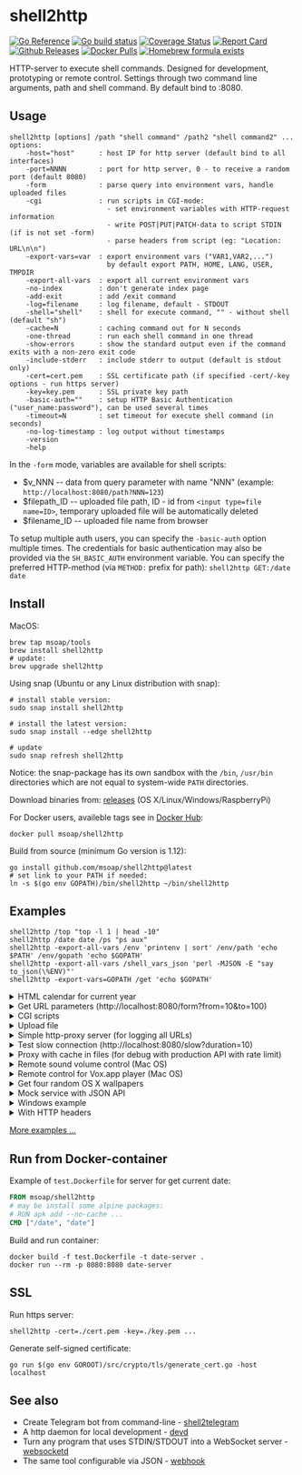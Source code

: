 shell2http
==========

[![Go Reference](https://pkg.go.dev/badge/github.com/msoap/shell2http.svg)](https://pkg.go.dev/github.com/msoap/shell2http)
[![Go build status](https://github.com/msoap/shell2http/actions/workflows/go.yml/badge.svg)](https://github.com/msoap/shell2http/actions/workflows/go.yml)
[![Coverage Status](https://coveralls.io/repos/github/msoap/shell2http/badge.svg?branch=master)](https://coveralls.io/github/msoap/shell2http?branch=master)
[![Report Card](https://goreportcard.com/badge/github.com/msoap/shell2http)](https://goreportcard.com/report/github.com/msoap/shell2http)
[![Github Releases](https://img.shields.io/github/downloads/msoap/shell2http/total.svg)](https://github.com/msoap/shell2http/releases)
[![Docker Pulls](https://img.shields.io/docker/pulls/msoap/shell2http.svg?maxAge=3600)](https://hub.docker.com/r/msoap/shell2http/)
[![Homebrew formula exists](https://img.shields.io/badge/homebrew-🍺-d7af72.svg)](https://github.com/msoap/shell2http#install)

HTTP-server to execute shell commands. Designed for development, prototyping or remote control.
Settings through two command line arguments, path and shell command.
By default bind to :8080.

Usage
-----

    shell2http [options] /path "shell command" /path2 "shell command2" ...
    options:
        -host="host"      : host IP for http server (default bind to all interfaces)
        -port=NNNN        : port for http server, 0 - to receive a random port (default 8080)
        -form             : parse query into environment vars, handle uploaded files
        -cgi              : run scripts in CGI-mode:
                            - set environment variables with HTTP-request information
                            - write POST|PUT|PATCH-data to script STDIN (if is not set -form)
                            - parse headers from script (eg: "Location: URL\n\n")
        -export-vars=var  : export environment vars ("VAR1,VAR2,...")
                            by default export PATH, HOME, LANG, USER, TMPDIR
        -export-all-vars  : export all current environment vars
        -no-index         : don't generate index page
        -add-exit         : add /exit command
        -log=filename     : log filename, default - STDOUT
        -shell="shell"    : shell for execute command, "" - without shell (default "sh")
        -cache=N          : caching command out for N seconds
        -one-thread       : run each shell command in one thread
        -show-errors      : show the standard output even if the command exits with a non-zero exit code
        -include-stderr   : include stderr to output (default is stdout only)
        -cert=cert.pem    : SSL certificate path (if specified -cert/-key options - run https server)
        -key=key.pem      : SSL private key path
        -basic-auth=""    : setup HTTP Basic Authentication ("user_name:password"), can be used several times
        -timeout=N        : set timeout for execute shell command (in seconds)
        -no-log-timestamp : log output without timestamps
        -version
        -help

In the `-form` mode, variables are available for shell scripts:

  * $v_NNN -- data from query parameter with name "NNN" (example: `http://localhost:8080/path?NNN=123`)
  * $filepath_ID -- uploaded file path, ID - id from `<input type=file name=ID>`, temporary uploaded file will be automatically deleted
  * $filename_ID -- uploaded file name from browser

To setup multiple auth users, you can specify the `-basic-auth` option multiple times.
The credentials for basic authentication may also be provided via the `SH_BASIC_AUTH` environment variable.
You can specify the preferred HTTP-method (via `METHOD:` prefix for path): `shell2http GET:/date date`

Install
-------

MacOS:

    brew tap msoap/tools
    brew install shell2http
    # update:
    brew upgrade shell2http

Using snap (Ubuntu or any Linux distribution with snap):

    # install stable version:
    sudo snap install shell2http
    
    # install the latest version:
    sudo snap install --edge shell2http
    
    # update
    sudo snap refresh shell2http

Notice: the snap-package has its own sandbox with the `/bin`, `/usr/bin` directories which are not equal to system-wide `PATH` directories.

Download binaries from: [releases](https://github.com/msoap/shell2http/releases/latest) (OS X/Linux/Windows/RaspberryPi)

For Docker users, availeble tags see in [Docker Hub](https://hub.docker.com/r/msoap/shell2http):

    docker pull msoap/shell2http

Build from source (minimum Go version is 1.12):

    go install github.com/msoap/shell2http@latest
    # set link to your PATH if needed:
    ln -s $(go env GOPATH)/bin/shell2http ~/bin/shell2http

Examples
--------

    shell2http /top "top -l 1 | head -10"
    shell2http /date date /ps "ps aux"
    shell2http -export-all-vars /env 'printenv | sort' /env/path 'echo $PATH' /env/gopath 'echo $GOPATH'
    shell2http -export-all-vars /shell_vars_json 'perl -MJSON -E "say to_json(\%ENV)"'
    shell2http -export-vars=GOPATH /get 'echo $GOPATH'

<details><summary>HTML calendar for current year</summary>

```sh
shell2http /cal_html 'echo "<html><body><h1>Calendar</h1>Date: <b>$(date)</b><br><pre>$(cal $(date +%Y))</pre></body></html>"'
```
</details>

<details><summary>Get URL parameters (http://localhost:8080/form?from=10&to=100)</summary>

```sh
shell2http -form /form 'echo $v_from, $v_to'
```
</details>

<details><summary>CGI scripts</summary>

```sh
shell2http -cgi /user_agent 'echo $HTTP_USER_AGENT'
shell2http -cgi /set 'touch file; echo "Location: /another_path\n"' # redirect
shell2http -cgi /404 'echo "Status: 404"; echo; echo "404 page"' # custom HTTP code
```
</details>

<details><summary>Upload file</summary>

```sh
shell2http -form \
    GET:/form 'echo "<html><body><form method=POST action=/file enctype=multipart/form-data><input type=file name=uplfile><input type=submit></form>"' \
    POST:/file 'cat $filepath_uplfile > uploaded_file.dat; echo Ok'
```

Testing upload file with curl:

    curl -i -F uplfile=@some/file/path 'http://localhost:8080/file'

</details>

<details><summary>Simple http-proxy server (for logging all URLs)</summary>
Setup proxy as "http://localhost:8080/"

```sh
shell2http -log=/dev/null -cgi / 'echo $REQUEST_URI 1>&2; [ "$REQUEST_METHOD" == "POST" ] && post_param="-d@-"; curl -sL $post_param "$REQUEST_URI" -A "$HTTP_USER_AGENT"'
```
</details>

<details><summary>Test slow connection (http://localhost:8080/slow?duration=10)</summary>

```sh
shell2http -form /slow 'sleep ${v_duration:-1}; echo "sleep ${v_duration:-1} seconds"'
```
</details>

<details><summary>Proxy with cache in files (for debug with production API with rate limit)</summary>
get `http://api.url/` as `http://localhost:8080/get?url=http://api.url/`

```sh
shell2http -form \
    /form 'echo "<html><form action=/get>URL: <input name=url><input type=submit>"' \
    /get 'MD5=$(printf "%s" $v_url | md5); cat cache_$MD5 || (curl -sL $v_url | tee cache_$MD5)'
```
</details>

<details><summary>Remote sound volume control (Mac OS)</summary>

```sh
shell2http /get  'osascript -e "output volume of (get volume settings)"' \
           /up   'osascript -e "set volume output volume (($(osascript -e "output volume of (get volume settings)")+10))"' \
           /down 'osascript -e "set volume output volume (($(osascript -e "output volume of (get volume settings)")-10))"'
```
</details>

<details><summary>Remote control for Vox.app player (Mac OS)</summary>

```sh
shell2http /play_pause 'osascript -e "tell application \"Vox\" to playpause" && echo ok' \
           /get_info 'osascript -e "tell application \"Vox\"" -e "\"Artist: \" & artist & \"\n\" & \"Album: \" & album & \"\n\" & \"Track: \" & track" -e "end tell"'
```
</details>

<details><summary>Get four random OS X wallpapers</summary>

```sh
shell2http /img 'cat "$(ls "/Library/Desktop Pictures/"*.jpg | ruby -e "puts STDIN.readlines.shuffle[0]")"' \
           /wallpapers 'echo "<html><h3>OS X Wallpapers</h3>"; seq 4 | xargs -I@ echo "<img src=/img?@ width=500>"'
```
</details>

<details><summary>Mock service with JSON API</summary>

```sh
curl "http://some-service/v1/call1" > 1.json
shell2http -cgi /call1 'cat 1.json' /call2 'echo "Content-Type: application/json\n"; echo "{\"error\": \"ok\"}"'
```
</details>

<details><summary>Windows example</summary>

Returns value of `var` for run in Windows `cmd` (`http://localhost:8080/test?var=value123`)

```sh
shell2http.exe -form /test "echo %v_var%"
```
</details>

<details><summary>With HTTP headers</summary>

Send custom HTTP headers:

```sh
shell2http -cgi / 'echo "Content-Type: application/javascript\n"; echo "{\"error\": \"ok\"}"'
```

On Windows:

```sh
shell2http.exe -cgi / "echo Content-Type: application/javascript& echo.& echo body"
```

</details>

[More examples ...](https://github.com/msoap/shell2http/wiki)

Run from Docker-container
-------------------------
Example of `test.Dockerfile` for server for get current date:

```dockerfile
FROM msoap/shell2http
# may be install some alpine packages:
# RUN apk add --no-cache ...
CMD ["/date", "date"]
```

Build and run container:

    docker build -f test.Dockerfile -t date-server .
    docker run --rm -p 8080:8080 date-server

SSL
---

Run https server:

    shell2http -cert=./cert.pem -key=./key.pem ...

Generate self-signed certificate:

    go run $(go env GOROOT)/src/crypto/tls/generate_cert.go -host localhost

See also
--------

 * Create Telegram bot from command-line - [shell2telegram](https://github.com/msoap/shell2telegram)
 * A http daemon for local development - [devd](https://github.com/cortesi/devd)
 * Turn any program that uses STDIN/STDOUT into a WebSocket server - [websocketd](https://github.com/joewalnes/websocketd)
 * The same tool configurable via JSON - [webhook](https://github.com/adnanh/webhook)

